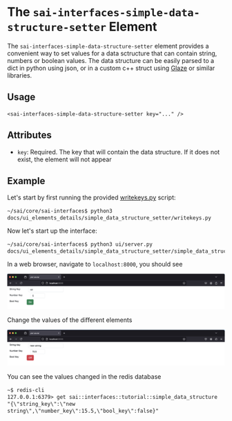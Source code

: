 The `sai-interfaces-simple-data-structure-setter` Element
==========================================================
The `sai-interfaces-simple-data-structure-setter` element provides a convenient way to set values for a data sctructure that can contain string, numbers or boolean values. The data structure can be easily parsed to a dict in python using json, or in a custom c++ struct using [Glaze](https://github.com/stephenberry/glaze) or similar libraries.

## Usage
```
<sai-interfaces-simple-data-structure-setter key="..." />
```

## Attributes
* `key`: Required. The key that will contain the data structure. If it does not exist, the element will not appear

## Example

Let's start by first running the provided [writekeys.py](./writekeys.py) script:
```
~/sai/core/sai-interfaces$ python3 docs/ui_elements_details/simple_data_structure_setter/writekeys.py 
```

Now let's start up the interface:
```
~/sai/core/sai-interfaces$ python3 ui/server.py docs/ui_elements_details/simple_data_structure_setter/simple_data_structure_setter.html 
```

In a web browser, navigate to `localhost:8000`, you should see

![](./sdst.png)

Change the values of the different elements

![](./sdst2.png)

You can see the values changed in the redis database
```
~$ redis-cli
127.0.0.1:6379> get sai::interfaces::tutorial::simple_data_structure
"{\"string_key\":\"new string\",\"number_key\":15.5,\"bool_key\":false}"
```